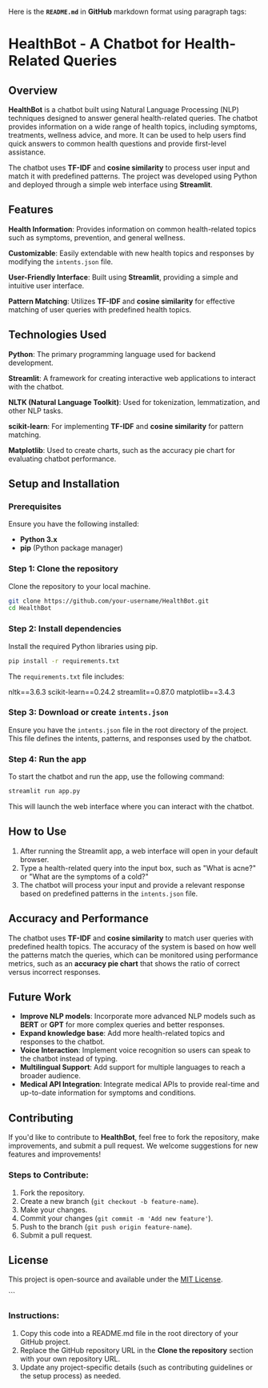 Here is the **`README.md`** in **GitHub** markdown format using paragraph tags:


# HealthBot - A Chatbot for Health-Related Queries

## Overview

<p><b>HealthBot</b> is a chatbot built using Natural Language Processing (NLP) techniques designed to answer general health-related queries. The chatbot provides information on a wide range of health topics, including symptoms, treatments, wellness advice, and more. It can be used to help users find quick answers to common health questions and provide first-level assistance.</p>

<p>The chatbot uses <b>TF-IDF</b> and <b>cosine similarity</b> to process user input and match it with predefined patterns. The project was developed using Python and deployed through a simple web interface using <b>Streamlit</b>.</p>

## Features

<p><b>Health Information</b>: Provides information on common health-related topics such as symptoms, prevention, and general wellness.</p>
<p><b>Customizable</b>: Easily extendable with new health topics and responses by modifying the <code>intents.json</code> file.</p>
<p><b>User-Friendly Interface</b>: Built using <b>Streamlit</b>, providing a simple and intuitive user interface.</p>
<p><b>Pattern Matching</b>: Utilizes <b>TF-IDF</b> and <b>cosine similarity</b> for effective matching of user queries with predefined health topics.</p>

## Technologies Used

<p><b>Python</b>: The primary programming language used for backend development.</p>
<p><b>Streamlit</b>: A framework for creating interactive web applications to interact with the chatbot.</p>
<p><b>NLTK (Natural Language Toolkit)</b>: Used for tokenization, lemmatization, and other NLP tasks.</p>
<p><b>scikit-learn</b>: For implementing <b>TF-IDF</b> and <b>cosine similarity</b> for pattern matching.</p>
<p><b>Matplotlib</b>: Used to create charts, such as the accuracy pie chart for evaluating chatbot performance.</p>

## Setup and Installation

### Prerequisites

<p>Ensure you have the following installed:</p>
<ul>
  <li><b>Python 3.x</b></li>
  <li><b>pip</b> (Python package manager)</li>
</ul>

### Step 1: Clone the repository

<p>Clone the repository to your local machine.</p>

```bash
git clone https://github.com/your-username/HealthBot.git
cd HealthBot
```

### Step 2: Install dependencies

<p>Install the required Python libraries using pip.</p>

```bash
pip install -r requirements.txt
```

<p>The <code>requirements.txt</code> file includes:</p>

nltk==3.6.3
scikit-learn==0.24.2
streamlit==0.87.0
matplotlib==3.4.3


### Step 3: Download or create `intents.json`

<p>Ensure you have the <code>intents.json</code> file in the root directory of the project. This file defines the intents, patterns, and responses used by the chatbot.</p>

### Step 4: Run the app

<p>To start the chatbot and run the app, use the following command:</p>

```bash
streamlit run app.py
```

<p>This will launch the web interface where you can interact with the chatbot.</p>

## How to Use

<ol>
  <li>After running the Streamlit app, a web interface will open in your default browser.</li>
  <li>Type a health-related query into the input box, such as "What is acne?" or "What are the symptoms of a cold?"</li>
  <li>The chatbot will process your input and provide a relevant response based on predefined patterns in the <code>intents.json</code> file.</li>
</ol>

## Accuracy and Performance

<p>The chatbot uses <b>TF-IDF</b> and <b>cosine similarity</b> to match user queries with predefined health topics. The accuracy of the system is based on how well the patterns match the queries, which can be monitored using performance metrics, such as an <b>accuracy pie chart</b> that shows the ratio of correct versus incorrect responses.</p>

## Future Work

<ul>
  <li><b>Improve NLP models</b>: Incorporate more advanced NLP models such as <b>BERT</b> or <b>GPT</b> for more complex queries and better responses.</li>
  <li><b>Expand knowledge base</b>: Add more health-related topics and responses to the chatbot.</li>
  <li><b>Voice Interaction</b>: Implement voice recognition so users can speak to the chatbot instead of typing.</li>
  <li><b>Multilingual Support</b>: Add support for multiple languages to reach a broader audience.</li>
  <li><b>Medical API Integration</b>: Integrate medical APIs to provide real-time and up-to-date information for symptoms and conditions.</li>
</ul>

## Contributing

<p>If you'd like to contribute to <b>HealthBot</b>, feel free to fork the repository, make improvements, and submit a pull request. We welcome suggestions for new features and improvements!</p>

### Steps to Contribute:

<ol>
  <li>Fork the repository.</li>
  <li>Create a new branch (<code>git checkout -b feature-name</code>).</li>
  <li>Make your changes.</li>
  <li>Commit your changes (<code>git commit -m 'Add new feature'</code>).</li>
  <li>Push to the branch (<code>git push origin feature-name</code>).</li>
  <li>Submit a pull request.</li>
</ol>

## License

<p>This project is open-source and available under the <a href="LICENSE">MIT License</a>.</p>
```

### **Instructions**:
1. Copy this code into a README.md file in the root directory of your GitHub project.
2. Replace the GitHub repository URL in the **Clone the repository** section with your own repository URL.
3. Update any project-specific details (such as contributing guidelines or the setup process) as needed.

